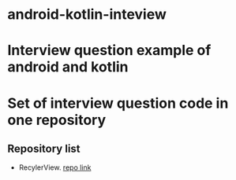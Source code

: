 # android-kotlin-inteview
# Interview question example of android and kotlin 
# Set of interview question code in one repository 


## Repository list

- RecylerView.  [repo link](https://github.com/hemantvc/android-kotlin-inteview/tree/recycler_view)
